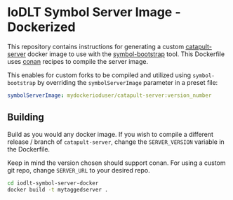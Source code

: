 # IoDLT Symbol Server Image - Dockerized

This repository contains instructions for generating a custom [catapult-server](https://github.com/nemtech/catapult-server/) docker image to use with the [symbol-bootstrap](https://github.com/nemtech/symbol-bootstrap) tool.  This Dockerfile uses [conan](https://conan.io/) recipes to compile the server image.

This enables for custom forks to be compiled and utilized using `symbol-bootstrap` by overriding the `symbolServerImage` parameter in a preset file:

```yml
symbolServerImage: mydockerioduser/catapult-server:version_number
```

## Building

Build as you would any docker image.  If you wish to compile a different release / branch of `catapult-server`, change the `SERVER_VERSION` variable in the Dockerfile. 

Keep in mind the version chosen should support conan. For using a custom git repo, change `SERVER_URL` to your desired repo.

```sh
cd iodlt-symbol-server-docker
docker build -t mytaggedserver .
```
